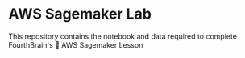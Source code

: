 # AWS Sagemaker Lab

This repository contains the notebook and data required to complete FourthBrain's :brain: AWS Sagemaker Lesson
